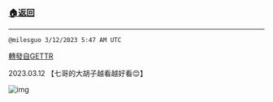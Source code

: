 ###  [:house:返回](README.md)
---


`@milesguo 3/12/2023 5:47 AM UTC`

[轉發自GETTR](https://gettr.com/post/p2b76i641f8)

2023.03.12 【七哥的大胡子越看越好看😊】

![img](https://media.gettr.com/group10/getter/2023/03/12/05/f8918795-d156-3003-bd8c-114f5ac46e78/out.jpg)
